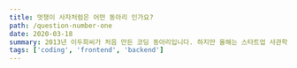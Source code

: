 ```yaml
---
title: 멋쟁이 사자처럼은 어떤 동아리 인가요?
path: /question-number-one
date: 2020-03-18
summary: 2013년 이두희씨가 처음 만든 코딩 동아리입니다. 하지만 올해는 스타트업 사관학교 입니다.
tags: ['coding', 'frontend', 'backend']
---
```


